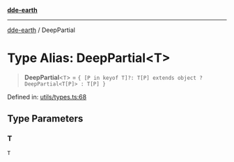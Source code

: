 [**dde-earth**](../README.md)

***

[dde-earth](../globals.md) / DeepPartial

# Type Alias: DeepPartial\<T\>

> **DeepPartial**\<`T`\> = `{ [P in keyof T]?: T[P] extends object ? DeepPartial<T[P]> : T[P] }`

Defined in: [utils/types.ts:68](https://github.com/dde-platform/dde-earth/blob/71bf8cd183d78890e103803e0d8bb92050729fda/packages/dde-earth/src/utils/types.ts#L68)

## Type Parameters

### T

`T`
